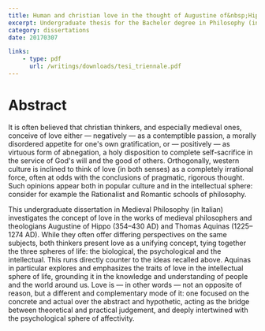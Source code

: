 ```yaml
---
title: Human and christian love in the thought of Augustine of&nbsp;Hippo and Thomas Aquinas
excerpt: Undergraduate thesis for the Bachelor degree in Philosophy (in Italian)
category: dissertations
date: 20170307

links:
    - type: pdf
      url: /writings/downloads/tesi_triennale.pdf
---
```


# Abstract

It is often believed that christian thinkers, and especially medieval ones,
conceive of love either — negatively — as a contemptible passion, a morally
disordered appetite for one's own gratification, or — positively — as virtuous
form of abnegation, a holy disposition to complete self-sacrifice in the
service of God's will and the good of others. Orthogonally, western culture
is inclined to think of love (in both senses) as a completely irrational
force, often at odds with the conclusions of pragmatic, rigorous thought.
Such opinions appear both in popular culture and in the intellectual sphere:
consider for example the Rationalist and Romantic schools of philosophy.

This undergraduate dissertation in Medieval Philosophy (in Italian)
investigates the concept of love in the works of medieval philosophers
and theologians Augustine of&nbsp;Hippo (354–430 AD) and Thomas Aquinas
(1225–1274 AD). While they often offer differing perspectives on the same
subjects, both thinkers present love as a unifying concept, tying together
the three spheres of life: the biological, the psychological and the
intellectual. This runs directly counter to the ideas recalled above.
Aquinas in particular explores and emphasizes the traits of love in the
intellectual sphere of life, grounding it in the knowledge and understanding
of people and the world around us. Love is — in other words — not an opposite
of reason, but a different and complementary mode of it: one focused on the
concrete and actual over the abstract and hypothetic, acting as the bridge
between theoretical and practical judgement, and deeply intertwined with
the psychological sphere of affectivity.

